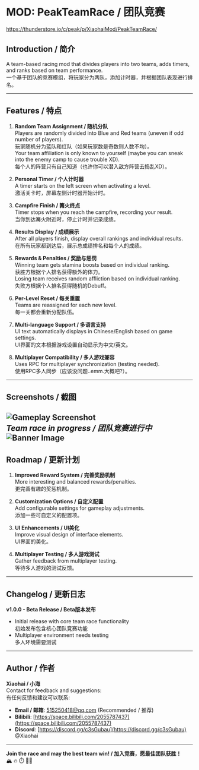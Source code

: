 # MOD: PeakTeamRace / 团队竞赛

https://thunderstore.io/c/peak/p/XiaohaiMod/PeakTeamRace/

## Introduction / 简介
A team-based racing mod that divides players into two teams, adds timers, and ranks based on team performance.  
一个基于团队的竞赛模组，将玩家分为两队，添加计时器，并根据团队表现进行排名。

---

## Features / 特点
1. **Random Team Assignment / 随机分队**  
   Players are randomly divided into Blue and Red teams (uneven if odd number of players).  
   玩家随机分为蓝队和红队（如果玩家数是奇数则人数不均）。  
   Your team affiliation is only known to yourself (maybe you can sneak into the enemy camp to cause trouble XD).  
   每个人的阵营只有自己知道（也许你可以潜入敌方阵营去捣乱XD）。

2. **Personal Timer / 个人计时器**  
   A timer starts on the left screen when activating a level.  
   激活关卡时，屏幕左侧计时器开始计时。

3. **Campfire Finish / 篝火终点**  
   Timer stops when you reach the campfire, recording your result.  
   当你到达篝火附近时，停止计时并记录成绩。

4. **Results Display / 成绩展示**  
   After all players finish, display overall rankings and individual results.  
   在所有玩家都到达后，展示总成绩排名和每个人的成绩。

5. **Rewards & Penalties / 奖励与惩罚**  
   Winning team gets stamina boosts based on individual ranking.  
   获胜方根据个人排名获得额外的体力。  
   Losing team receives random affliction based on individual ranking.  
   失败方根据个人排名获得随机的Debuff。

6. **Per-Level Reset / 每关重置**  
   Teams are reassigned for each new level.  
   每一关都会重新分配队伍。

7. **Multi-language Support / 多语言支持**  
   UI text automatically displays in Chinese/English based on game settings.  
   UI界面的文本根据游戏设置自动显示为中文/英文。

8. **Multiplayer Compatibility / 多人游戏兼容**  
   Uses RPC for multiplayer synchronization (testing needed).  
   使用RPC多人同步（应该没问题..emm.大概吧?）。

---

## Screenshots / 截图
![Gameplay Screenshot](https://i.imgur.com/AeOFlW7.png)  
*Team race in progress / 团队竞赛进行中*
![Banner Image](https://i.imgur.com/h4XrPj7.png)
---

## Roadmap / 更新计划
1. **Improved Reward System / 完善奖励机制**  
   More interesting and balanced rewards/penalties.  
   更完善有趣的奖惩机制。

2. **Customization Options / 自定义配置**  
   Add configurable settings for gameplay adjustments.  
   添加一些可自定义的配置项。

3. **UI Enhancements / UI美化**  
   Improve visual design of interface elements.  
   UI界面的美化。

4. **Multiplayer Testing / 多人游戏测试**  
   Gather feedback from multiplayer testing.  
   等待多人游戏的测试反馈。

---

## Changelog / 更新日志
**v1.0.0 - Beta Release / Beta版本发布**  
- Initial release with core team race functionality  
   初始发布包含核心团队竞赛功能  
- Multiplayer environment needs testing  
   多人环境需要测试

---

## Author / 作者
**Xiaohai / 小海**  
Contact for feedback and suggestions:  
有任何反馈和建议可以联系:

- **Email / 邮箱**: [515250418@qq.com](mailto:515250418@qq.com) (Recommended / 推荐)
- **Bilibili**: [https://space.bilibili.com/2055787437](https://space.bilibili.com/2055787437)
- **Discord**: [https://discord.gg/c3sGubau](https://discord.gg/c3sGubau) @Xiaohai

---

**Join the race and may the best team win! / 加入竞赛，愿最佳团队获胜！**  
🏔️ 🔥 ⏱️ 🔵🔴

